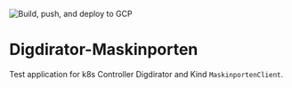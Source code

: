 ![Build, push, and deploy to GCP](https://github.com/navikt/digdirator-maskinporten/workflows/Build,%20push,%20and%20deploy%20to%20GCP/badge.svg)

# Digdirator-Maskinporten
Test application for k8s Controller Digdirator and Kind `MaskinportenClient`.  
